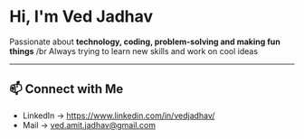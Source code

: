 # Hi, I'm Ved Jadhav  
Passionate about **technology, coding, problem-solving and making fun things** /br
Always trying to learn new skills and work on cool ideas

---

## 📫 Connect with Me  
- LinkedIn -> https://www.linkedin.com/in/vedjadhav/
- Mail -> ved.amit.jadhav@gmail.com
